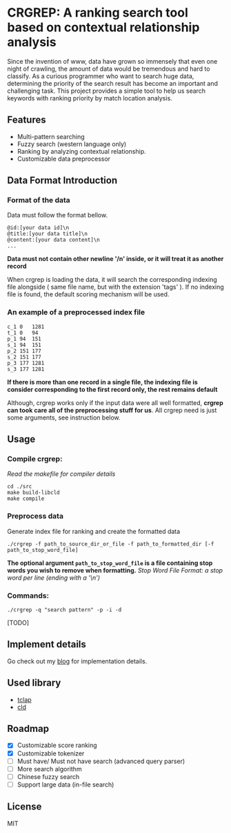 # CRGREP: A ranking search tool based on contextual relationship analysis

Since the invention of www, data have grown so immensely that even one night of crawling, the amount of data would be tremendous and hard to classify. As a curious programmer who want to search huge data, determining the priority of the search result has become an important and challenging task. This project provides a simple tool to help us search keywords with ranking priority by match location analysis.

## Features

- Multi-pattern searching 
- Fuzzy search (western language only)
- Ranking by analyzing contextual relationship.
- Customizable data preprocessor


## Data Format Introduction

### Format of the data
Data must follow the format bellow.

```
@id:[your data id]\n
@title:[your data title]\n
@content:[your data content]\n
...
```
**Data must not contain other newline '/n' inside, or it will treat it as another record**

When crgrep is loading the data, it will search the corresponding indexing file alongside ( same file name, but with the extension 'tags' ). If no indexing file is found, the default scoring mechanism will be used.

### An example of a preprocessed index file

```
c_1	0	1281
t_1	0	94
p_1	94	151
s_1	94	151
p_2	151	177
s_2	151	177
p_3	177	1281
s_3	177	1281
```
**If there is more than one record in a single file, the indexing file is consider corresponding to the first record only, the rest remains default**

Although, crgrep works only if the input data were all well formatted, **crgrep can took care all of the preprocessing stuff for us**. All crgrep need is just some arguments, see instruction below.

## Usage

### Compile crgrep:
*Read the makefile for compiler details*

```
cd ./src
make build-libcld
make compile
```

### Preprocess data

Generate index file for ranking and create the formatted data

```
./crgrep -f path_to_source_dir_or_file -f path_to_formatted_dir [-f path_to_stop_word_file]
```
**The optional argument `path_to_stop_word_file` is a file containing stop words you wish to remove when formatting.**
*Stop Word File Format: a stop word per line (ending with a '\n')*


### Commands:

```
./crgrep -q "search pattern" -p -i -d
```
[TODO]

## Implement details

Go check out my [blog](https://cwayne.github.io "blog") for implementation details.


## Used library

- [tclap](http://tclap.sourceforge.net/ "clap")
- [cld](https://github.com/mzsanford/cld 'CLD')

## Roadmap

- [x] Customizable score ranking
- [x] Customizable tokenizer
- [ ] Must have/ Must not have search (advanced query parser)
- [ ] More search algorithm
- [ ] Chinese fuzzy search
- [ ] Support large data (in-file search)

## License

MIT
